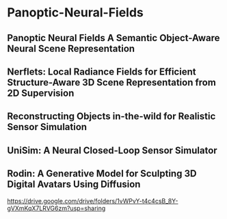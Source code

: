 # Panoptic-Neural-Fields
## Panoptic Neural Fields A Semantic Object-Aware Neural Scene Representation
## Nerflets: Local Radiance Fields for Efficient Structure-Aware 3D Scene Representation from 2D Supervision
## Reconstructing Objects in-the-wild for Realistic Sensor Simulation
## UniSim: A Neural Closed-Loop Sensor Simulator
## Rodin: A Generative Model for Sculpting 3D Digital Avatars Using Diffusion

https://drive.google.com/drive/folders/1vWPvY-t4c4csB_8Y-gVXmKqX7LRVG6zm?usp=sharing
